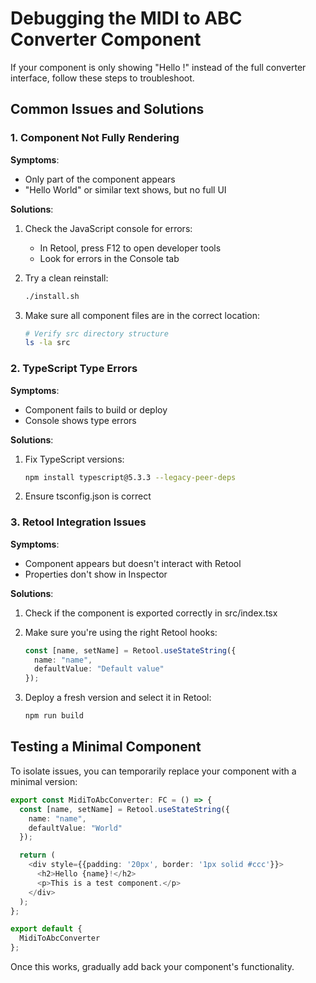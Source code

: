 # Debugging the MIDI to ABC Converter Component

If your component is only showing "Hello !" instead of the full converter interface, follow these steps to troubleshoot.

## Common Issues and Solutions

### 1. Component Not Fully Rendering

**Symptoms**: 
- Only part of the component appears 
- "Hello World" or similar text shows, but no full UI

**Solutions**:
1. Check the JavaScript console for errors:
   - In Retool, press F12 to open developer tools
   - Look for errors in the Console tab

2. Try a clean reinstall:
   ```bash
   ./install.sh
   ```

3. Make sure all component files are in the correct location:
   ```bash
   # Verify src directory structure
   ls -la src
   ```

### 2. TypeScript Type Errors

**Symptoms**:
- Component fails to build or deploy 
- Console shows type errors

**Solutions**:
1. Fix TypeScript versions:
   ```bash
   npm install typescript@5.3.3 --legacy-peer-deps
   ```

2. Ensure tsconfig.json is correct

### 3. Retool Integration Issues

**Symptoms**:
- Component appears but doesn't interact with Retool 
- Properties don't show in Inspector

**Solutions**:
1. Check if the component is exported correctly in src/index.tsx
2. Make sure you're using the right Retool hooks:
   ```typescript
   const [name, setName] = Retool.useStateString({
     name: "name",
     defaultValue: "Default value"
   });
   ```

3. Deploy a fresh version and select it in Retool:
   ```bash
   npm run build
   ```

## Testing a Minimal Component

To isolate issues, you can temporarily replace your component with a minimal version:

```typescript
export const MidiToAbcConverter: FC = () => {
  const [name, setName] = Retool.useStateString({
    name: "name",
    defaultValue: "World"
  });

  return (
    <div style={{padding: '20px', border: '1px solid #ccc'}}>
      <h2>Hello {name}!</h2>
      <p>This is a test component.</p>
    </div>
  );
};

export default {
  MidiToAbcConverter
};
```

Once this works, gradually add back your component's functionality.
